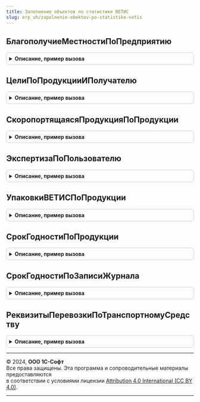 ```yaml
---
title: Заполнение объектов по статистике ВЕТИС
slug: erp_uh/zapolnenie-obektov-po-statistike-vetis
---
```



## БлагополучиеМестностиПоПредприятию
<details style="margin: 1em 0; padding: 0.5em; border: 1px solid #ccc; border-radius: 6px;">

<summary style="font-weight: bold; cursor: pointer;">Описание, пример вызова</summary>

```bsl

// Получает историю поля "Благополучие местности" по предыдущим трем документам "Исходящая транспортная операция ВетИС"
//   * Массив с элементом "Местность благополучна по заразным болезням животных", если не было документов
//   * Массив значений заполнения в иных случаях
//
// Параметры:
//   Предприятие - СправочникСсылка.ПредприятияВЕТИС - грузоотправитель
// Возвращаемое значение:
//   Массив Из Строка - значения заполнения поля "Благополучие местности" в исходящей транспортной операции ВетИС
//     по предыдущим документам площадки
//
Функция БлагополучиеМестностиПоПредприятию(Предприятие) Экспорт
```

Пример вызова
```bsl
Результат = ЗаполнениеОбъектовПоСтатистикеВЕТИС.БлагополучиеМестностиПоПредприятию(Предприятие) 
```
</details>

## ЦелиПоПродукцииИПолучателю
<details style="margin: 1em 0; padding: 0.5em; border: 1px solid #ccc; border-radius: 6px;">

<summary style="font-weight: bold; cursor: pointer;">Описание, пример вызова</summary>

```bsl

// Получает историю поля "Цель" по предыдущим документам "Исходящая транспортная операция ВетИС" на текущего получателя
//   по группе продукции. Ограничивает доступной продукцией.
//
// Параметры:
//   Продукция                  - СправочникСсылка.ПродукцияВЕТИС             - продукция
//   НизкокачественнаяПродукция - Булево, Неопределено                        - признак низкокачественной продукции
//   ХозяйствующийСубъект       - СправочникСсылка.ХозяйствующиеСубъектыВЕТИС - грузополучатель
//   КешированныеЗначения       - ДеревоЗначений, Неопределено                - кешированные значения допустимых целей
//
// Возвращаемое значение:
//   Массив Из СправочникСсылка.ЦелиВЕТИС - значения заполнения поля "Цель" в исходящей транспортной операции ВетИС
//     по предыдущим документам грузополучателя (либо все доступные цели)
//
Функция ЦелиПоПродукцииИПолучателю(Продукция, НизкокачественнаяПродукция, ХозяйствующийСубъект, КешированныеЗначения) Экспорт
```

Пример вызова
```bsl
Результат = ЗаполнениеОбъектовПоСтатистикеВЕТИС.ЦелиПоПродукцииИПолучателю(Продукция, НизкокачественнаяПродукция, ХозяйствующийСубъект, КешированныеЗначения) 
```
</details>

## СкоропортящаясяПродукцияПоПродукции
<details style="margin: 1em 0; padding: 0.5em; border: 1px solid #ccc; border-radius: 6px;">

<summary style="font-weight: bold; cursor: pointer;">Описание, пример вызова</summary>

```bsl

// Получает историю поля "Скоропортящаяся продукция" по предыдущим документам "Производственная операция ВетИС"
//   по текущей продукции
//
// Параметры:
//   Продукция - Массив Из СправочникСсылка.ПродукцияВЕТИС - продукция
//
// Возвращаемое значение:
//   Массив Из СправочникСсылка.ПродукцияВЕТИС - скоропортящаяся продукции
//
Функция СкоропортящаясяПродукцияПоПродукции(Продукция) Экспорт
```

Пример вызова
```bsl
Результат = ЗаполнениеОбъектовПоСтатистикеВЕТИС.СкоропортящаясяПродукцияПоПродукции(Продукция) 
```
</details>

## ЭкспертизаПоПользователю
<details style="margin: 1em 0; padding: 0.5em; border: 1px solid #ccc; border-radius: 6px;">

<summary style="font-weight: bold; cursor: pointer;">Описание, пример вызова</summary>

```bsl

// Получает историю полей "Экспертиза выполнена", "Ветеринарно-санитарная экспертиза" по предыдущим документам
//   "Производственная операция ВетИС" по текущему пользователю
//
// Возвращаемое значение:
//   Структура, Неопределено - значения полей "ЭкспертизаВыполнена" и "ЭкспертизаРезультат" если они совпали
//     в предыдущих документах
//
Функция ЭкспертизаПоПользователю() Экспорт
```

Пример вызова
```bsl
Результат = ЗаполнениеОбъектовПоСтатистикеВЕТИС.ЭкспертизаПоПользователю() 
```
</details>

## УпаковкиВЕТИСПоПродукции
<details style="margin: 1em 0; padding: 0.5em; border: 1px solid #ccc; border-radius: 6px;">

<summary style="font-weight: bold; cursor: pointer;">Описание, пример вызова</summary>

```bsl

// Получает упаковку ВетИС по продукции и уровню упаковки по предыдущим документам "Производственная операция ВетИС"
//
// Параметры:
//   ТаблицаУпаковок - ТаблицаЗначений:
//    * Продукция       - СправочникСсылка.ПродукцияВЕТИС - продукция (ключ поиска);
//    * УровеньУпаковки - ПеречислениеСсылка.УровниУпаковокВЕТИС - уровень упаковки (ключ поиска);
//    * ИдентификаторСтроки - Строка - идентификатор заполняемой строки;
//    * УпаковкаВЕТИС - СправочникСсылка.УпаковкиВЕТИС - заполняемая колонка.
Процедура УпаковкиВЕТИСПоПродукции(ТаблицаУпаковок) Экспорт
```

Пример вызова
```bsl
ЗаполнениеОбъектовПоСтатистикеВЕТИС.УпаковкиВЕТИСПоПродукции(ТаблицаУпаковок) 
```
</details>

## СрокГодностиПоПродукции
<details style="margin: 1em 0; padding: 0.5em; border: 1px solid #ccc; border-radius: 6px;">

<summary style="font-weight: bold; cursor: pointer;">Описание, пример вызова</summary>

```bsl

// Получает срок годности продукции по предыдущим документам "Производственная операция ВетИС"
//
// Параметры:
//   Продукция - Массив Из СправочникСсылка.ПродукцияВЕТИС - продукция
//
// Возвращаемое значение:
//   Соответствие - сроки годности продукции по предыдущим документам:
//    * Ключ     - СправочникСсылка.ПродукцияВЕТИС - продукция
//    * Значение - Структура - точности заполнения даты производства и срока годности, срок годности в часах
//
Функция СрокГодностиПоПродукции(Продукция) Экспорт
```

Пример вызова
```bsl
Результат = ЗаполнениеОбъектовПоСтатистикеВЕТИС.СрокГодностиПоПродукции(Продукция) 
```
</details>

## СрокГодностиПоЗаписиЖурнала
<details style="margin: 1em 0; padding: 0.5em; border: 1px solid #ccc; border-radius: 6px;">

<summary style="font-weight: bold; cursor: pointer;">Описание, пример вызова</summary>

```bsl

// Получает срок годности продукции по журналу продукции ВетИС
//
// Параметры:
//   Продукция - Массив Из СправочникСсылка.ПродукцияВЕТИС - продукция
//
// Возвращаемое значение:
//   Соответствие - сроки годности продукции по предыдущим документам:
//    * Ключ     - СправочникСсылка.ПродукцияВЕТИС - продукция
//    * Значение - Структура - точности заполнения даты производства и срока годности, срок годности в часах
//
Функция СрокГодностиПоЗаписиЖурнала(Продукция) Экспорт
```

Пример вызова
```bsl
Результат = ЗаполнениеОбъектовПоСтатистикеВЕТИС.СрокГодностиПоЗаписиЖурнала(Продукция) 
```
</details>

## РеквизитыПеревозкиПоТранспортномуСредству
<details style="margin: 1em 0; padding: 0.5em; border: 1px solid #ccc; border-radius: 6px;">

<summary style="font-weight: bold; cursor: pointer;">Описание, пример вызова</summary>

```bsl

// Получает перевозчика и способ хранения при перевозке по реквизитам транспортного средства
//   (при полном совпадении реквизитов с одной из предыдущих перевозок, последней по дате если их несколько)
//
// Параметры:
//   РеквизитыТранспортногоСредства - Структура - реквизиты транспортного средства маршрута:
//     * ТипТранспорта - ПеречислениеСсылка.ТипыТранспортаВЕТИС,
//     * ТранспортноеСредство - ОпределяемыйТип.ТранспортныеСредстваВЕТИС,
//     * НомерТранспортногоСредства - ОпределяемыйТип.СтрокаВЕТИС,
//     * НомерАвтомобильногоПрицепа - ОпределяемыйТип.СтрокаВЕТИС,
//     * НомерАвтомобильногоКонтейнера - ОпределяемыйТип.СтрокаВЕТИС.
//
// Возвращаемое значение:
//   Структура - перевозчик и способ хранения:
//    * СпособХранения     - ПеречислениеСсылка.СпособыХраненияПриТранспортировкеВЕТИС,
//    * ПеревозчикХозяйствующийСубъект - СправочникСсылка.ХозяйствующиеСубъектыВЕТИС.
//
Функция РеквизитыПеревозкиПоТранспортномуСредству(РеквизитыТранспортногоСредства) Экспорт
```

Пример вызова
```bsl
Результат = ЗаполнениеОбъектовПоСтатистикеВЕТИС.РеквизитыПеревозкиПоТранспортномуСредству(РеквизитыТранспортногоСредства) 
```
</details>

---

© 2024, **ООО 1С-Софт**  
Все права защищены. Эта программа и сопроводительные материалы предоставляются  
в соответствии с условиями лицензии [Attribution 4.0 International (CC BY 4.0)](https://creativecommons.org/licenses/by/4.0/legalcode).

---
